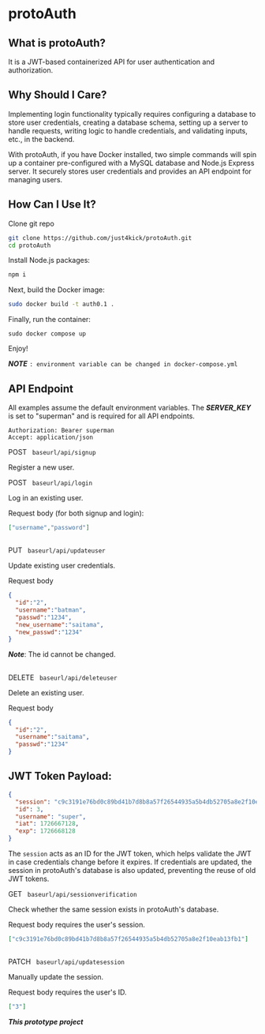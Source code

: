 # protoAuth 

## What is protoAuth?
It is a JWT-based containerized API for user authentication and authorization.

## Why Should I Care?
Implementing login functionality typically requires configuring a database to store user credentials, creating a database schema, setting up a server to handle requests, writing logic to handle credentials, and validating inputs, etc., in the backend.

With protoAuth, if you have Docker installed, two simple commands will spin up a container pre-configured with a MySQL database and Node.js Express server. It securely stores user credentials and provides an API endpoint for managing users.

## How Can I Use It?
Clone git repo
```bash
git clone https://github.com/just4kick/protoAuth.git
cd protoAuth
```
Install Node.js packages:
```bash
npm i
``` 
Next, build the Docker image:

```bash
sudo docker build -t auth0.1 .
```

Finally, run the container:

``` 
sudo docker compose up
 ```

Enjoy!

***NOTE*** ```: environment variable can be changed in docker-compose.yml ``` 
##

## API Endpoint

All examples assume the default environment variables. The ***SERVER_KEY*** is set to "superman" and is required for all API endpoints.
```
Authorization: Bearer superman
Accept: application/json
```

POST ``` baseurl/api/signup``` 

Register a new user.

POST ``` baseurl/api/login``` 

Log in an existing user.

Request body (for both signup and login):

```json
["username","password"]
```

##

PUT ``` baseurl/api/updateuser``` 

Update existing user credentials.

Request body
```json
{
  "id":"2",
  "username":"batman",
  "passwd":"1234",
  "new_username":"saitama",
  "new_passwd":"1234"
}
```
***Note***: The id cannot be changed.

##

DELETE ``` baseurl/api/deleteuser``` 

Delete an existing user.

Request body
```json
{
  "id":"2",
  "username":"saitama",
  "passwd":"1234"
}
```

##

## JWT Token Payload:
```json
{
  "session": "c9c3191e76bd0c89bd41b7d8b8a57f26544935a5b4db52705a8e2f10eab13fb1",
  "id": 3,
  "username": "super",
  "iat": 1726667128,
  "exp": 1726668128
}
```
The ```session``` acts as an ID for the JWT token, which helps validate the JWT in case credentials change before it expires. If credentials are updated, the session in protoAuth's database is also updated, preventing the reuse of old JWT tokens.

GET ``` baseurl/api/sessionverification```

Check whether the same session exists in protoAuth's database.

Request body requires the user's session.
```json
["c9c3191e76bd0c89bd41b7d8b8a57f26544935a5b4db52705a8e2f10eab13fb1"]
```

##

PATCH ``` baseurl/api/updatesession```

Manually update the session.

Request body requires the user's ID.
```json
["3"]
```

***This prototype project*** 


